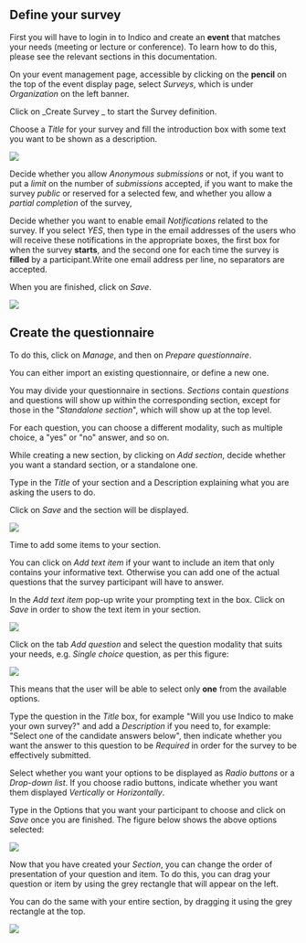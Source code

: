 ## Define your survey

First you will have to login in to Indico and create an **event** that matches your needs (meeting or lecture or conference). To learn how to do this, please see the relevant sections in this documentation.

On your event management page, accessible by clicking on the **pencil** on the top of the event display page, select _Surveys_, which is under _Organization_ on the left banner.

Click on _Create Survey _ to start the Survey definition.

Choose a _Title_ for your survey and fill the introduction box with some text you want to be shown as a description.

![](/assets/survey_create_1.png)

Decide whether you allow _Anonymous submissions_ or not, 
if you want to put a _limit_ on the number of _submissions_ accepted, 
if you want to make the survey _public_ or reserved for a selected few,
and whether you allow a _partial completion_ of the survey, 

Decide whether you want to enable email _Notifications_ related to the survey. 
If you select _YES_, then type in the email addresses of the users who will receive these notifications in the appropriate boxes, the first box for when the survey **starts**, and the second one for each time the survey is **filled** by a participant.Write one email address per line, no separators are accepted.

When you are finished, click on _Save_.

![](/assets/survey_create_2.png)

## Create the questionnaire

To do this, click on _Manage_, and then on _Prepare questionnaire_. 

You can either import an existing questionnaire, or define a new one.

You may  divide your questionnaire in sections. _Sections_ contain
_questions_ and questions will show up within the corresponding section, except for those in the "_Standalone section_", which will show up at the top level.

For each question, you can choose a different modality, such as multiple choice, a "yes" or "no" answer, and so on.

While creating a new section, by clicking on _Add section_, decide whether you want a standard section, or a standalone one.

Type in the _Title_ of your section and a Description explaining what you are asking the users to do.

Click on _Save_ and the section will be displayed.


![](/assets/survey_questionnaire_1.png)


Time to add some items to your section.

You can click on _Add text item_ if your want to include an item that only contains your informative text.
Otherwise you can add one of the actual questions that the survey participant will have to answer.

In the _Add text item_ pop-up write your prompting text in the box. Click on _Save_ in order to show the text item in your section.

![](/assets/survey_questionnaire_2.png)

Click on the tab _Add question_ and select the question modality that suits your needs, e.g. _Single choice_ question, as per this figure:

![](/assets/survey_questionnaire_3.png)

This means that the user will be able to select only **one** from the available options.

Type the question in the _Title_ box, for example "Will you use Indico to make your own survey?" and add a _Description_ if you need to, for example: "Select one of the candidate answers below", then indicate whether you want the answer to this question to be _Required_ in order for the survey to be effectively submitted.

Select whether you want your options to be displayed as _Radio buttons_ or a _Drop-down list_.
If you choose radio buttons, indicate whether you want them displayed _Vertically_ or _Horizontally_.

Type in the Options that you want your participant to choose and click on _Save_ once you are finished. The figure below shows the above options selected:

![](/assets/survey_questionnaire_4.png)

Now that you have created your _Section_, you can change the order of presentation of your question and item. To do this, you can drag your question or item by using the grey rectangle that will appear on the left. 

You can do the same with your entire section, by dragging it using the grey rectangle at the top.

![](/assets/survey_sections.png)
